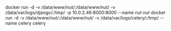 docker run -d -v /data/www/nut/:/data/www/nut/ -v /data/var/logs/django/:/tmp/ -p 10.0.2.46:8000:8000 --name nut nut
docker run -d -v /data/www/nut/:/data/www/nut/ -v /data/var/logs/celery/:/tmp/ --name celery celery